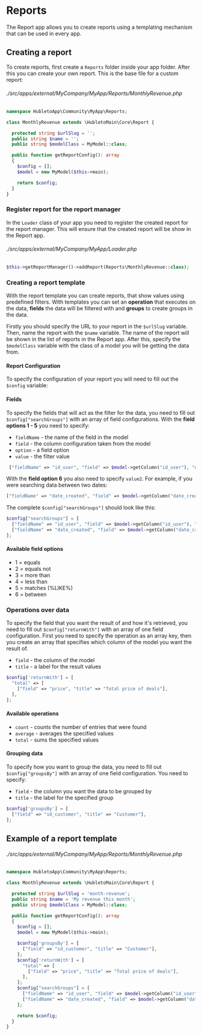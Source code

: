 # Reports

The Report app allows you to create reports using a templating mechanism that can be used in every app.

## Creating a report

To create reports, first create a `Reports` folder inside your app folder. After this you can create your own report.
This is the base file for a custom report:

###### ./src/apps/external/MyCompany/MyApp/Reports/MonthlyRevenue.php

```php
namespace HubletoApp\Community\MyApp\Reports;

class MonthlyRevenue extends \HubletoMain\Core\Report {

  protected string $urlSlug = '';
  public string $name = '';
  public string $modelClass = MyModel::class;

  public function getReportConfig(): array
  {
    $config = [];
    $model = new MyModel($this->main);

    return $config;
  }
}
```

### Register report for the report manager

In the `Loader` class of your app you need to register the created report for the report manager. This will ensure that the created report will be show in the Report app.

###### ./src/apps/external/MyCompany/MyApp/Loader.php

```php
$this->getReportManager()->addReport(Reports\MonthlyRevenue::class);
```

### Creating a report template

With the report template you can create reports, that show values using predefined filters. With templates you can set an **operation** that executes on the data, **fields** the data will be filtered with and **groups** to create groups in the data.

Firstly you should specify the URL to your report in the `$urlSlug` variable. Then, name the report with the `$name` variable. The name of the report will be shown in the list of reports in the Report app. After this, specify the `$modelClass` variable with the class of a model you will be getting the data from.

#### Report Configuration

To specify the configuration of your report you will need to fill out the `$config` variable:

#### Fields

To specify the fields that will act as the filter for the data, you need to fill out `$config["searchGroups"]` with an array of field configurations. With the **field options 1 - 5** you need to specify:

- `fieldName` - the name of the field in the model
- `field` - the column configuration taken from the model
- `option` - a field option
- `value` - the filter value

```php
 ["fieldName" => "id_user", "field" => $model->getColumn("id_user"), "option" => 1,  "value" => $this->getAuth()->getUser()["id"]],
```

With the **field option 6** you also need to specify `value2`. For example, if you were searching data between two dates:

```php
["fieldName" => "date_created", "field" => $model->getColumn("date_created"), "option" => 6,  "value" => date("Y-m-01"), "value2" => date('Y-m-t')],
```

The complete `$config["searchGroups"]` should look like this:

```php
$config["searchGroups"] = [
  ["fieldName" => "id_user", "field" => $model->getColumn("id_user"), "option" => 1,  "value" => $this->getAuth()->getUser()["id"],],
  ["fieldName" => "date_created", "field" => $model->getColumn("date_created"), "option" => 6,  "value" => date("Y-m-01"), "value2" => date('Y-m-t')],
];
```

#### Available field options

- 1 = equals
- 2 = equals not
- 3 = more than
- 4 = less than
- 5 = matches (%LIKE%)
- 6 = between

### Operations over data

To specify the field that you want the result of and how it's retrieved, you need to fill out `$config["returnWith"]` with an array of one field configuration. First you need to specify the operation as an array key, then you create an array that specifies which column of the model you want the result of.

- `field` - the column of the model
- `title` - a label for the result values

```php
$config['returnWith'] = [
  "total" => [
    ["field" => "price", "title" => "Total price of deals"],
  ],
];
```

#### Available operations

- `count` - counts the number of entries that were found
- `average` - averages the specified values
- `total` - sums the specified values

#### Grouping data

To specify how you want to group the data, you need to fill out `$config["groupsBy"]` with an array of one field configuration. You need to specify:

- `field` - the column you want the data to be grouped by
- `title` - the label for the specified group

```php
$config['groupsBy'] = [
  ["field" => "id_customer", "title" => "Customer"],
];
```

## Example of a report template

###### ./src/apps/external/MyCompany/MyApp/Reports/MonthlyRevenue.php

```php
namespace HubletoApp\Community\MyApp\Reports;

class MonthlyRevenue extends \HubletoMain\Core\Report {

  protected string $urlSlug = 'month-revenue';
  public string $name = 'My revenue this month';
  public string $modelClass = MyModel::class;

  public function getReportConfig(): array
  {
    $config = [];
    $model = new MyModel($this->main);

    $config['groupsBy'] = [
      ["field" => "id_customer", "title" => "Customer"],
    ];
    $config['returnWith'] = [
      "total" => [
        ["field" => "price", "title" => "Total price of deals"],
      ],
    ];
    $config["searchGroups"] = [
      ["fieldName" => "id_user", "field" => $model->getColumn("id_user"), "option" => 1,  "value" => $this->getAuth()->getUser()["id"]],
      ["fieldName" => "date_created", "field" => $model->getColumn("date_created"), "option" => 6,  "value" => date("Y-m-01"), "value2" => date('Y-m-t')],
    ];

    return $config;
  }
}
```
